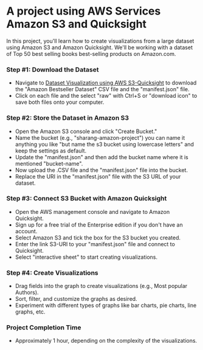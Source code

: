 # **A project using AWS Services Amazon S3 and Quicksight**

In this project, you'll learn how to create visualizations from a large dataset using Amazon S3 and Amazon Quicksight. We'll be working with a dataset of Top 50 best selling books best-selling products on Amazon.com.

### **Step #1: Download the Dataset**
- Navigate to [Dataset Visualization using AWS S3-Quicksight](https://github.com/Sharang-747/Dataset-Visualization) to download the "Amazon Bestseller Dataset" CSV file and the "manifest.json" file.
- Click on each file and the select "raw" with Ctrl+S or "download icon" to save both files onto your computer.

### **Step #2: Store the Dataset in Amazon S3**
- Open the Amazon S3 console and click "Create Bucket."
- Name the bucket (e.g., "sharang-amazon-project") you can name it anything you like "but name the s3 bucket using lowercase letters" and keep the settings as default.
- Update the "manifest.json" and then add the bucket name where it is mentioned "bucket-name".
- Now upload the .CSV file and the "manifest.json" file into the bucket.
- Replace the URI in the "manifest.json" file with the S3 URL of your dataset.

### **Step #3: Connect S3 Bucket with Amazon Quicksight**
- Open the AWS management console and navigate to Amazon Quicksight.
- Sign up for a free trial of the Enterprise edition if you don't have an account.
- Select Amazon S3 and tick the box for the S3 bucket you created.
- Enter the link S3-URI to your "manifest.json" file and connect to Quicksight.
- Select "interactive sheet" to start creating visualizations.

### **Step #4: Create Visualizations**
- Drag fields into the graph to create visualizations (e.g., Most popular Authors).
- Sort, filter, and customize the graphs as desired.
- Experiment with different types of graphs like bar charts, pie charts, line graphs, etc.

### **Project Completion Time**
- Approximately 1 hour, depending on the complexity of the visualizations.
